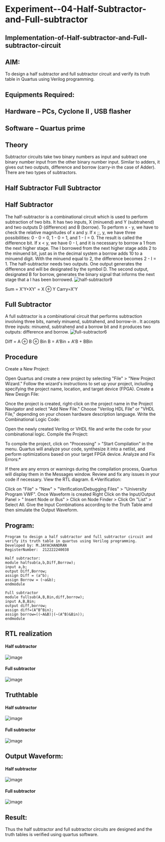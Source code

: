 # Experiment--04-Half-Subtractor-and-Full-subtractor
## Implementation-of-Half-subtractor-and-Full-subtractor-circuit
## AIM:
To design a half subtractor and full subtractor circuit and verify its truth table in Quartus using Verilog programming.

## Equipments Required:
## Hardware – PCs, Cyclone II , USB flasher
## Software – Quartus prime
## Theory
Subtractor circuits take two binary numbers as input and subtract one binary number input from the other binary number input. Similar to adders, it gives out two outputs, difference and borrow (carry-in the case of Adder). There are two types of subtractors.

## Half Subtractor Full Subtractor
## Half Subtractor
The half-subtractor is a combinational circuit which is used to perform subtraction of two bits. It has two inputs, X (minuend) and Y (subtrahend) and two outputs D (difference) and B (borrow). To perform x - y, we have to check the relative magnitudes of x and y. If x ;;, y, we have three possibilities: 0 - 0 = 0, 1 - 0 = 1, and 1 - I = 0. The result is called the difference bit. If x < y, we have 0 - I, and it is necessary to borrow a 1 from the next higher stage. The I borrowed from the next higher stage adds 2 to the minuend bit, just as in the decimal system a borrow adds 10 to a minuend digit. With the minuend equal to 2, the difference becomes 2 - I = 1. The half-subtractor needs two outputs. One output generates the difference and will be designated by the symbol D. The second output, designated B for borrow, generates the binary signal that informs the next stage that a I has been borrowed.
![half-subtractor9](https://user-images.githubusercontent.com/36288975/166112538-58c3bc7c-ee5d-4e6a-ac8d-8e8328efe27a.png)


Sum = X'Y+XY' = X ⊕ Y
Carry=X'Y

## Full Subtractor
A full subtractor is a combinational circuit that performs subtraction involving three bits, namely minuend, subtrahend, and borrow-in . It accepts three inputs: minuend, subtrahend and a borrow bit and it produces two outputs: difference and borrow. 
![full-subtractor6](https://user-images.githubusercontent.com/36288975/166112541-24c68359-3de8-4674-ae22-8272ffc385ed.png)


Diff = A ⊕ B ⊕ Bin B = A'Bin + A'B + BBin

## Procedure
Create a New Project:

Open Quartus and create a new project by selecting "File" > "New Project Wizard."
Follow the wizard's instructions to set up your project, including specifying the project name, location, and target device (FPGA).
Create a New Design File:

Once the project is created, right-click on the project name in the Project Navigator and select "Add New File."
Choose "Verilog HDL File" or "VHDL File," depending on your chosen hardware description language.
Write the Combinational Logic Code:

Open the newly created Verilog or VHDL file and write the code for your combinational logic.
Compile the Project:

To compile the project, click on "Processing" > "Start Compilation" in the menu.
Quartus will analyze your code, synthesize it into a netlist, and perform optimizations based on your target FPGA device.
Analyze and Fix Errors:*

If there are any errors or warnings during the compilation process, Quartus will display them in the Messages window.
Review and fix any issues in your code if necessary.
View the RTL diagram.
6.*Verification:

Click on "File" > "New" > "Verification/Debugging Files" > "University Program VWF".
Once Waveform is created Right Click on the Input/Output Panel > " Insert Node or Bus" > Click on Node Finder > Click On "List" > Select All.
Give the Input Combinations according to the Truth Table amd then simulate the Output Waveform.

## Program:
```
Program to design a half subtractor and full subtractor circuit and verify its truth table in quartus using Verilog programming.
Developed by: M.JAYACHANDRAN
RegisterNumber:  212222240038
```
```
Half subtractor:
module halfsub(a,b,Diff,Borrow);
input a,b;
output Diff,Borrow;
assign Diff = (a^b);
assign Borrow = (~a&b);
endmodule
```
```
Full subtractor
module fullsub(A,B,Bin,diff,borrow);
input A,B,Bin;
output diff,borrow;
assign diff=(A^B^Bin);
assign borrow=((~A&B)|(~(A^B)&Bin));
endmodule
```

##  RTL realization
#### Half subtractor
![image](https://github.com/mathes6112004/Experiment--03-Half-Subtractor-and-Full-subtractor/assets/119477782/72919b26-6d8f-46ed-ba67-ed03fb762c1d)
#### Full subtractor
![image](https://github.com/mathes6112004/Experiment--03-Half-Subtractor-and-Full-subtractor/assets/119477782/cce9d6cf-31a9-41c7-b097-8cdd870bb736)

## Truthtable
#### Half subtractor
![image](https://github.com/mathes6112004/Experiment--03-Half-Subtractor-and-Full-subtractor/assets/119477782/8b035ccd-c456-4b66-b44c-e5d92351422d)
#### Full subtractor
![image](https://github.com/mathes6112004/Experiment--03-Half-Subtractor-and-Full-subtractor/assets/119477782/bc7f5bb9-4e2e-407c-811f-82d99a70f533)

## Output Waveform:
#### Half subtractor
![image](https://github.com/mathes6112004/Experiment--03-Half-Subtractor-and-Full-subtractor/assets/119477782/9fe65453-543f-4ec2-9942-eb37a18ba784)
#### Full subtractor
![image](https://github.com/mathes6112004/Experiment--03-Half-Subtractor-and-Full-subtractor/assets/119477782/d5d184d4-5d74-4f7b-8f59-75de3d2b2cf3)

## Result:
Thus the half subtractor and full subtractor circuits are designed and the truth tables is verified using quartus software.
